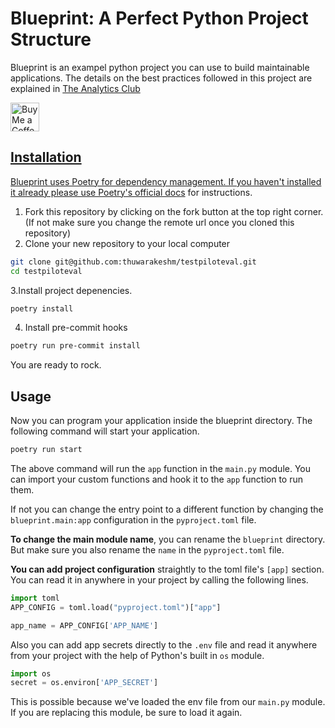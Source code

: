 # Blueprint: A Perfect Python Project Structure

Blueprint is an exampel python project you can use to build maintainable applications. The details on the best practices followed in this project are explained in [The Analytics Club](https://www.the-analytics.club)

<a href='https://ko-fi.com/analyticsclub' target='_blank'><img height='35' style='border:0px;height:46px;' src='https://az743702.vo.msecnd.net/cdn/kofi3.png?v=0' border='0' alt='Buy Me a Coffee at ko-fi.com' />

## Installation

Blueprint uses Poetry for dependency management. If you haven't installed it already please use Poetry's [official docs](https://python-poetry.org/docs/#installation) for instructions.

1. Fork this repository by clicking on the fork button at the top right corner. (If not make sure you change the remote url once you cloned this repository)
2. Clone your new repository to your local computer

```bash
git clone git@github.com:thuwarakeshm/testpiloteval.git
cd testpiloteval
```

3.Install project depenencies.

```bash
poetry install
```

4. Install pre-commit hooks

```bash
poetry run pre-commit install
```

You are ready to rock.

## Usage

Now you can program your application inside the blueprint directory. The following command will start your application.

```bash
poetry run start
```

The above command will run the `app` function in the `main.py` module. You can import your custom functions and hook it to the `app` function to run them.

If not you can change the entry point to a different function by changing the `blueprint.main:app` configuration in the `pyproject.toml` file.

**To change the main module name**, you can rename the `blueprint` directory. But make sure you also rename the `name` in the `pyproject.toml` file.

**You can add project configuration** straightly to the toml file's `[app]` section. You can read it in anywhere in your project by calling the following lines.

```python
import toml
APP_CONFIG = toml.load("pyproject.toml")["app"]

app_name = APP_CONFIG['APP_NAME']
```

Also you can add app secrets directly to the `.env` file and read it anywhere from your project with the help of Python's built in `os` module.

```python
import os
secret = os.environ['APP_SECRET']
```

This is possible because we've loaded the env file from our `main.py` module. If you are replacing this module, be sure to load it again.
